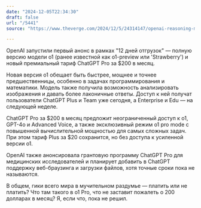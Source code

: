 ```yaml
---
date: "2024-12-05T22:34:30"
draft: false
url: "/5441"
source: "https://www.theverge.com/2024/12/5/24314147/openai-reasoning-model-o1-strawberry-chatgpt-pro-new-tier"

---
```


OpenAI запустили первый анонс в рамках "12 дней отгрузок" — полную версию модели o1 (ранее известной как o1-preview или 'Strawberry') и новый премиальный тариф ChatGPT Pro за $200 в месяц.

Новая версия o1 обещает быть быстрее, мощнее и точнее предшественницы, особенно в задачах программирования и математики. Модель также получила возможность анализировать изображения и давать более лаконичные ответы. Доступ к ней получат пользователи ChatGPT Plus и Team уже сегодня, а Enterprise и Edu — на следующей неделе.

ChatGPT Pro за $200 в месяц предложит неограниченный доступ к o1, GPT-4o и Advanced Voice, а также эксклюзивный режим o1 pro mode с повышенной вычислительной мощностью для самых сложных задач. При этом тариф Plus за $20 сохранится, но без доступа к усиленной версии o1.

OpenAI также анонсировала грантовую программу ChatGPT Pro для медицинских исследователей и планирует добавить в ChatGPT поддержку веб-браузинга и загрузки файлов, хотя точные сроки пока не называются.

В общем, гики всего мира в мучительном раздумье — платить или не платить? Что там такого в o1 Pro, что не заставит пожалеть о 200 долларах в месяц? Я, если что, пока не решил.
